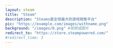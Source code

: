 ```yaml
---
layout: steam
title: "Steam"
description: "Steams是全球最大的游戏销售平台"
pic: "https://example.com/images/withname.png"
background: "/images/0.png" #视频或图片
redirect_to: "https://store.steampowered.com/"
#redirect_time: 3
---
```


